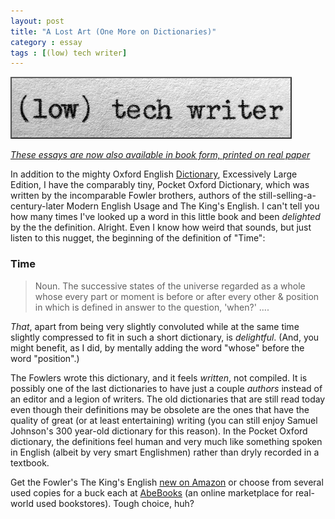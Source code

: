 ```yaml
---
layout: post
title: "A Lost Art (One More on Dictionaries)"
category : essay
tags : [(low) tech writer]
---
```

[![low tech writer](/assets/ltw/header14.jpg)](http://bit.ly/lowtechwriter)

*[These essays are now also available in book form, printed on real paper](http://bit.ly/lowtechwriter)*



In addition to the mighty Oxford English [Dictionary](https://www.dpmaddalena.com/20090222/old-dictionaries-old-meanings), Excessively Large Edition, I have the comparably tiny, Pocket Oxford Dictionary, which was written by the incomparable Fowler brothers, authors of the still-selling-a-century-later Modern English Usage and The King's English. I can't tell you how many times I've looked up a word in this little book and been *delighted* by the the definition. Alright. Even I know how weird that sounds, but just listen to this nugget, the beginning of the definition of "Time": 

### Time

> Noun. The successive states of the universe regarded as a whole whose every part or moment is before or after every other & position in which is defined in answer to the question, 'when?' ....

*That*, apart from being very slightly convoluted while at the same time slightly compressed to fit in such a short dictionary, is *delightful*. (And, you might benefit, as I did, by mentally adding the word "whose" before the word "position".)

The Fowlers wrote this dictionary, and it feels *written*, not compiled. It is possibly one of the last dictionaries to have just a couple *authors* instead of an editor and a legion of writers. The old dictionaries that are still read today even though their definitions may be obsolete are the ones that have the quality of great (or at least entertaining) writing (you can still enjoy Samuel Johnson's 300 year-old dictionary for this reason). In the Pocket Oxford dictionary, the definitions feel human and very much like something spoken in English (albeit by very smart Englishmen) rather than dryly recorded in a textbook. 

Get the Fowler's The King's English [new on Amazon](http://www.amazon.com/gp/product/1436657350?ie=UTF8&tag=lowtecwri-20&linkCode=as2&camp=1789&creative=390957&creativeASIN=1436657350) or choose from several used copies for a buck each at [AbeBooks](http://www.abebooks.com/servlet/SearchResults?sts=t&tn=the+king%27s+english&x=0&y=0) (an online marketplace for real-world used bookstores). Tough choice, huh?
